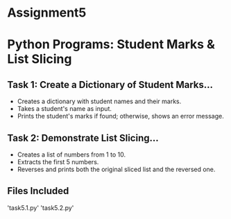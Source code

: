# Assignment5
# Python Programs: Student Marks & List Slicing

## Task 1: Create a Dictionary of Student Marks...
- Creates a dictionary with student names and their marks.
- Takes a student's name as input.
- Prints the student's marks if found; otherwise, shows an error message.

## Task 2: Demonstrate List Slicing...
- Creates a list of numbers from 1 to 10.
- Extracts the first 5 numbers.
- Reverses and prints both the original sliced list and the reversed one.

## Files Included
'task5.1.py'
'task5.2.py'
